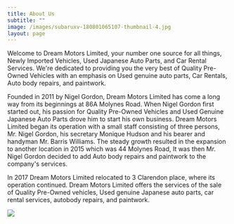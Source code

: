 ```yaml
---
title: About Us
subtitle: ""
image: /images/subaruxv-180801065107-thumbnail-4.jpg
layout: page
---
```

Welcome to Dream Motors Limited, your number one source for all things, Newly Imported Vehicles, Used Japanese Auto Parts, and Car Rental Services. We're dedicated to providing you the very best of Quality Pre-Owned Vehicles with an emphasis on Used genuine auto parts, Car Rentals, Auto body repairs, and paintwork.

Founded in 2011 by Nigel Gordon, Dream Motors Limited has come a long way from its beginnings at 86A Molynes Road. When Nigel Gordon first started out, his passion for Quality Pre-Owned Vehicles and Used Genuine Japanese Auto Parts drove him to start his own business. Dream Motors Limited began its operation with a small staff consisting of three persons, Mr. Nigel Gordon, his secretary Monique Hudson and his bearer and handyman Mr. Barris Williams. The steady growth resulted in the expansion to another location in 2015 which was 44 Molynes Road, It was then Mr. Nigel Gordon decided to add Auto body repairs and paintwork to the company's services.

In 2017 Dream Motors Limited relocated to 3 Clarendon place, where its operation continued. Dream Motors Limited offers the services of the sale of Quality Pre-Owned vehicles, Used genuine Japanese auto parts, car rental services, autobody repairs, and paintwork. 

![](/images/07388356-af0b-40eb-bfa1-68952cb337fc.jpg)